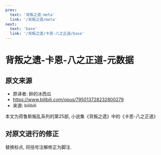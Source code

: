 ```yaml
---
prev:
  text: '背叛之遗-meta'
  link: '/背叛之遗/meta'
next:
  text: 'base'
  link: '/背叛之遗/卡恩-八之正道/base'
---
```


# 背叛之遗-卡恩-八之正道-元数据

## 原文来源

+ 原译者: 帥的冰西瓜
+ <https://www.bilibili.com/opus/795013728232800279>
+ 来源: bilibili

本文为荷鲁斯叛乱系列的第25部, 小说集《背叛之遗》中的《卡恩-八之正道》

## 对原文进行的修正

替换标点, 将括号注解修正为脚注.
